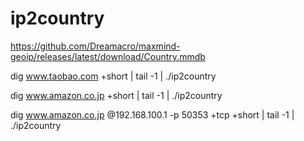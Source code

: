 # ip2country

https://github.com/Dreamacro/maxmind-geoip/releases/latest/download/Country.mmdb

dig www.taobao.com +short | tail -1 | ./ip2country

dig www.amazon.co.jp +short | tail -1 | ./ip2country

dig www.amazon.co.jp @192.168.100.1 -p 50353 +tcp +short | tail -1 | ./ip2country